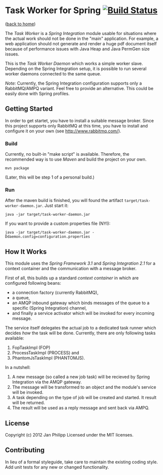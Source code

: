 # Task Worker for Spring [![Build Status](https://secure.travis-ci.org/knalli/task-worker.png?branch=master)](http://travis-ci.org/knalli/task-worker)

([back to home](../))

The *Task Worker* is a _Spring Integration_ module usable for situations where the actual work should not be done in the "main" application.
For example, a web application should not generate and render a huge pdf document itself because of performance issues with Java Heap and Java PermGen size issues.

This is the *Task Worker Daemon* which works a simple worker slave. Depending on the Spring Integration setup, it is possible to run several worker daemons connected to the same queue.

*Note:* Currently, the Spring Integration configuration supports only a RabbitMQ/AMPQ variant. Feel free to provide an alternative. This could be easily done with Spring profiles.

## Getting Started
In order to get startet, you have to install a suitable message broker. Since this project supports only RabbitMQ at this time, you have to install and configure it on your own (see http://www.rabbitmq.com/).

### Build
Currently, no built-in "make script" is available. Therefore, the recommended way is to use _Maven_ and build the project on your own.

```
mvn package
```
(Later, this will be step 1 of a personal build.)

### Run
After the maven build is finished, you will found the artifact `target/task-worker-daemon.jar`.
Just start it:
```
java -jar target/task-worker-daemon.jar
```

If you want to provide a custom properties file (NYI):
```
java -jar target/task-worker-daemon.jar -Ddaemon.config=configuration.properties
```

## How It Works
This module uses the _Spring Framework 3.1_ and _Spring Integration 2.1_ for a context container and the communication with a message broker.

First of all, this builds up a standard _context container_ in which are configured following beans:
* a connection factory (currently RabbitMQ),
* a queue,
* an AMQP inbound gateway which binds messages of the queue to a specific (Spring Integration) channel,
* and finally a service activator which will be invoked for every incoming message.

The service itself delegates the actual job to a dedicated task runner which decides _how_ the task will be done.
Currently, there are only following tasks available:
1. FopTaskImpl (FOP)
2. ProcessTaskImpl (PROCESS) and
3. PhantomJsTaskImpl (PHANTOMJS).

In a nutshell:
1. A new message (so called a new job task) will be recieved by Spring Integration via the AMQP gateway.
2. The message will be transformed to an object and the module's service will be invoked.
3. A task depending on the type of job will be created and started. It result will be returned.
4. The result will be used as a reply message and sent back via AMPQ.

## License
Copyright (c) 2012 Jan Philipp
Licensed under the MIT licenses.

## Contributing
In lieu of a formal styleguide, take care to maintain the existing coding style. Add unit tests for any new or changed functionality.